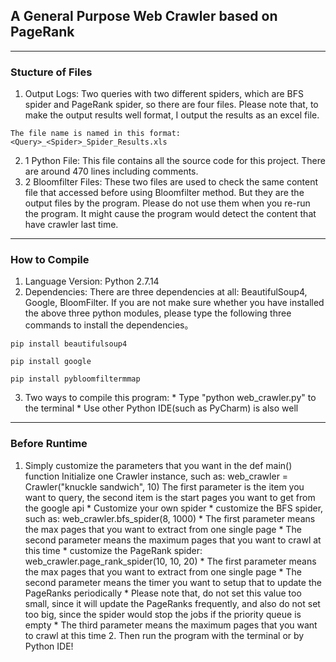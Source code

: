## A General Purpose Web Crawler based on PageRank
------
### Stucture of Files
  1. Output Logs: Two queries with two different spiders, which are BFS spider and PageRank spider, so there are four files. Please note that, to make the output results well format, I output the results as an excel file.
 
```The file name is named in this format:<Query>_<Spider>_Spider_Results.xls```

  2. 1 Python File: This file contains all the source code for this project. There are around 470 lines including comments.
  3. 2 Bloomfilter Files: These two files are used to check the same content file that accessed before using Bloomfilter method. But they are the output files by the program. Please do not use them when you re-run the program. It might cause 		the program would detect the content that have crawler last time.
------
### How to Compile
  1. Language Version: Python 2.7.14
  2. Dependencies: There are three dependencies at all: BeautifulSoup4, Google, BloomFilter. If you are not make sure whether you have installed the above three python modules, please type the following three commands to install the dependencies。
  
```pip install beautifulsoup4```


```pip install google```


```pip install pybloomfiltermmap```


  3. Two ways to compile this program:
	* Type "python web_crawler.py" to the terminal 
	* Use other Python IDE(such as PyCharm) is also well
------
### Before Runtime
  1. Simply customize the parameters that you want in the def main() function
	Initialize one Crawler instance, such as: web_crawler = Crawler("knuckle sandwich", 10)
	The first parameter is the item you want to query, the second item is the start pages you want to get from the google api
	* Customize your own spider
						* customize the BFS spider, such as: web_crawler.bfs_spider(8, 1000)
							* The first parameter means the max pages that you want to extract from one single page
							* The second parameter means the maximum pages that you want to crawl at this time
    					* customize the PageRank spider: web_crawler.page_rank_spider(10, 10, 20)
    						* The first parameter means the max pages that you want to extract from one single page
    						* The second parameter means the timer you want to setup that to update the PageRanks periodically
    							* Please note that, do not set this value too small, since it will update the PageRanks frequently, and also do not set too big, since the spider would stop the jobs if the priority queue is empty
    						* The third parameter means the maximum pages that you want to crawl at this time
    2. Then run the program with the terminal or by Python IDE!
